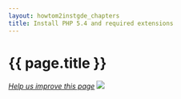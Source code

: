 ```yaml
---
layout: howtom2instgde_chapters
title: Install PHP 5.4 and required extensions
---
```


<h1 id="instgde-prereq-php">{{ page.title }}</h1>

<p><a href="{{ site.githuburl }}install-gde/prereq/php.md" target="_blank"><em>Help us improve this page</em></a>&nbsp;<img src="{{ site.baseurl }}common/images/newWindow.gif"/></p>

